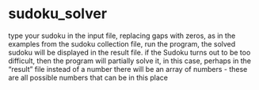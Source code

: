 # sudoku_solver
type your sudoku in the input file, replacing gaps with zeros, as in the examples from the sudoku collection file, run the program, the solved sudoku will be displayed in the result file.  if the Sudoku turns out to be too difficult, then the program will partially solve it, in this case, perhaps in the “result” file instead of a number there will be an array of numbers - these are all possible numbers that can be in this place
